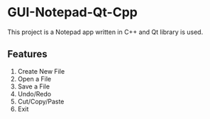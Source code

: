 # GUI-Notepad-Qt-Cpp

This project is a Notepad app written in C++ and Qt library is used.

## Features
1. Create New File
2. Open a File
3. Save a File
4. Undo/Redo 
5. Cut/Copy/Paste
6. Exit 
